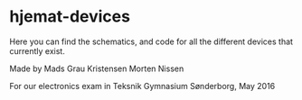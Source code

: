 # hjemat-devices
Here you can find the schematics, and code for all the different devices that currently exist.

Made by
Mads Grau Kristensen
Morten Nissen

For our electronics exam in Teksnik Gymnasium Sønderborg, May 2016
